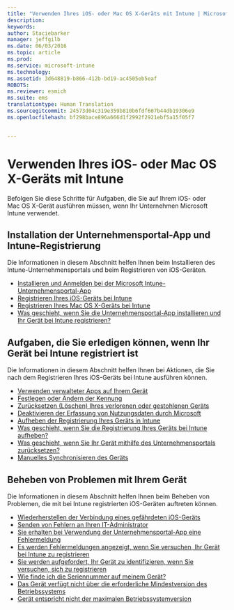 ```yaml
---
title: "Verwenden Ihres iOS- oder Mac OS X-Geräts mit Intune | Microsoft Intune"
description: 
keywords: 
author: Staciebarker
manager: jeffgilb
ms.date: 06/03/2016
ms.topic: article
ms.prod: 
ms.service: microsoft-intune
ms.technology: 
ms.assetid: 3d648819-b866-412b-bd19-ac4505eb5eaf
ROBOTS: 
ms.reviewer: esmich
ms.suite: ems
translationtype: Human Translation
ms.sourcegitcommit: 24573d04c319e359b810b6fdf607b44db19306e9
ms.openlocfilehash: bf298bace896a666d1f2992f2921ebf5a15f05f7


---
```


# Verwenden Ihres iOS- oder Mac OS X-Geräts mit Intune

Befolgen Sie diese Schritte für Aufgaben, die Sie auf Ihrem iOS- oder Mac OS X-Gerät ausführen müssen, wenn Ihr Unternehmen Microsoft Intune verwendet.

## Installation der Unternehmensportal-App und Intune-Registrierung

Die Informationen in diesem Abschnitt helfen Ihnen beim Installieren des Intune-Unternehmensportals und beim Registrieren von iOS-Geräten.

- [Installieren und Anmelden bei der Microsoft Intune-Unternehmensportal-App](install-and-sign-in-to-the-intune-company-portal-app-ios.md)
- [Registrieren Ihres iOS-Geräts bei Intune](enroll-your-device-in-intune-ios.md)
- [Registrieren Ihres Mac OS X-Geräts bei Intune](enroll-your-device-in-intune-mac-os-x.md)
- [Was geschieht, wenn Sie die Unternehmensportal-App installieren und Ihr Gerät bei Intune registrieren?](what-happens-if-you-install-the-Company-Portal-app-and-enroll-your-device-in-intune-ios.md)

## Aufgaben, die Sie erledigen können, wenn Ihr Gerät bei Intune registriert ist

Die Informationen in diesem Abschnitt helfen Ihnen bei Aktionen, die Sie nach dem Registrieren Ihres iOS-Geräts bei Intune ausführen können.

- [Verwenden verwalteter Apps auf Ihrem Gerät](use-managed-apps-on-your-device-ios.md)
- [Festlegen oder Ändern der Kennung](set-or-change-your-passcode-ios.md)
- [Zurücksetzen (Löschen) Ihres verlorenen oder gestohlenen Geräts](reset-erase-your-lost-or-stolen-device-ios.md)
- [Deaktivieren der Erfassung von Nutzungsdaten durch Microsoft](turn-off-microsoft-usage-data-collection-ios.md)
- [Aufheben der Registrierung Ihres Geräts in Intune](unenroll-your-device-from-intune-ios.md)
- [Was geschieht, wenn Sie die Registrierung Ihres Geräts bei Intune aufheben?](what-happens-if-you-unenroll-your-device-from-intune-ios.md)
- [Was geschieht, wenn Sie Ihr Gerät mithilfe des Unternehmensportals zurücksetzen?](what-happens-if-you-reset-your-device-using-the-company-portal-ios.md)
- [Manuelles Synchronisieren des Geräts](sync-your-device-manually-ios.md)

## Beheben von Problemen mit Ihrem Gerät

Die Informationen in diesem Abschnitt helfen Ihnen beim Beheben von Problemen, die mit bei Intune registrierten iOS-Geräten auftreten können.

- [Wiederherstellen der Verbindung eines gefährdeten iOS-Geräts](how-to-reconnect-a-compromised-ios-device)
- [Senden von Fehlern an Ihren IT-Administrator](send-errors-to-your-it-admin-ios.md)
- [Sie erhalten bei Verwendung der Unternehmensportal-App eine Fehlermeldung](you-get-an-error-while-using-the-company-portal-app-ios.md)
- [Es werden Fehlermeldungen angezeigt, wenn Sie versuchen, Ihr Gerät bei Intune zu registrieren](you-see-errors-while-trying-to-enroll-your-device-in-intune-ios.md)
- [Sie werden aufgefordert, Ihr Gerät zu identifizieren, wenn Sie versuchen, sich zu registrieren](you-are-asked-to-identify-your-device-when-trying-to-enroll-ios.md)
- [Wie finde ich die Seriennummer auf meinem Gerät?](how-do-i-find-the-serial-number-on-my-device-ios.md)
- [Das Gerät verfügt nicht über die erforderliche Mindestversion des Betriebssystems](device-doesnt-have-the-required-minimum-operating-system-version-ios.md)
- [Gerät entspricht nicht der maximalen Betriebssystemversion](device-doesnt-comply-with-the-maximum-operating-system-version-ios.md)





<!--HONumber=Jun16_HO5-->



